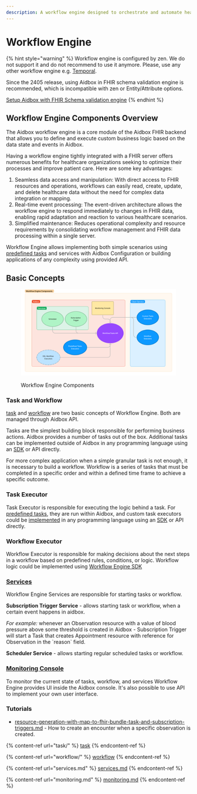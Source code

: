 ```yaml
---
description: A workflow engine designed to orchestrate and automate healthcare processes
---
```


# Workflow Engine

{% hint style="warning" %}
Workflow engine is configured by zen. We do not support it and do not recommend to use it anymore. Please, use any other workflow engine e.g. [Temporal](https://temporal.io/).

Since the 2405 release, using Aidbox in FHIR schema validation engine is recommended, which is incompatible with zen or Entity/Attribute options.

[Setup Aidbox with FHIR Schema validation engine](broken-reference)
{% endhint %}

## Workflow Engine Components Overview

The Aidbox workflow engine is a core module of the Aidbox FHIR backend that allows you to define and execute custom business logic based on the data state and events in Aidbox.

Having a workflow engine tightly integrated with a FHIR server offers numerous benefits for healthcare organizations seeking to optimize their processes and improve patient care. Here are some key advantages:

1. Seamless data access and manipulation: With direct access to FHIR resources and operations, workflows can easily read, create, update, and delete healthcare data without the need for complex data integration or mapping.
2. Real-time event processing: The event-driven architecture allows the workflow engine to respond immediately to changes in FHIR data, enabling rapid adaptation and reaction to various healthcare scenarios.
3. Simplified maintenance: Reduces operational complexity and resource requirements by consolidating workflow management and FHIR data processing within a single server.

Workflow Engine allows implementing both simple scenarios using [predefined tasks](task/README.md#predefined-tasks) and services with Aidbox Configuration or building applications of any complexity using provided API.

## Basic Concepts <a href="#basic-concepts" id="basic-concepts"></a>

<figure><img src="../../../../../.gitbook/assets/10ed1e956b5b49d085e59d9a6e81cc1d.png" alt=""><figcaption><p>Workflow Engine Components</p></figcaption></figure>

### Task and Workflow

[task](task/README.md) and [workflow](workflow/README.md) are two basic concepts of Workflow Engine. Both are managed through Aidbox API.

Tasks are the simplest building block responsible for performing business actions. Aidbox provides a number of tasks out of the box. Additional tasks can be implemented outside of Aidbox in any programming language using an [SDK](broken-reference) or API directly.

For more complex application when a simple granular task is not enough, it is necessary to build a workflow. Workflow is a series of tasks that must be completed in a specific order and within a defined time frame to achieve a specific outcome.

### Task Executor

Task Executor is responsible for executing the logic behind a task. For [predefined tasks](broken-reference), they are run within Aidbox, and custom task executors could be [implemented](task/README.md#task-implementation-1) in any programming language using an [SDK](broken-reference) or API directly.

### Workflow Executor

Workflow Executor is responsible for making decisions about the next steps in a workflow based on predefined rules, conditions, or logic. Workflow logic could be implemented using [Workflow Engine SDK](broken-reference)

### [Services](services.md)

Workflow Engine Services are responsible for starting tasks or workflow.

**Subscription Trigger Service** - allows starting task or workflow, when a certain event happens in aidbox.

_For example:_ whenever an Observation resource with a value of blood pressure above some threshold is created in Aidbox - Subscription Trigger will start a Task that creates Appointment resource with reference for Observation in the \`reason\` field.

**Scheduler Service** - allows starting regular scheduled tasks or workflow.

### [Monitoring Console](monitoring.md)

To monitor the current state of tasks, workflow, and services Workflow Engine provides UI inside the Aidbox console. It's also possible to use API to implement your own user interface.

### Tutorials

* [resource-generation-with-map-to-fhir-bundle-task-and-subscription-triggers.md](../../other/other-deprecated-tutorials/resource-generation-with-map-to-fhir-bundle-task-and-subscription-triggers.md) - How to create an encounter when a specific observation is created.

{% content-ref url="task/" %}
[task](task/README.md)
{% endcontent-ref %}

{% content-ref url="workflow/" %}
[workflow](workflow/README.md)
{% endcontent-ref %}

{% content-ref url="services.md" %}
[services.md](services.md)
{% endcontent-ref %}

{% content-ref url="monitoring.md" %}
[monitoring.md](monitoring.md)
{% endcontent-ref %}
